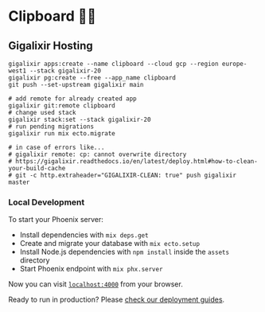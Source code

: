 # Clipboard 🚀🚀

## Gigalixir Hosting

```
gigalixir apps:create --name clipboard --cloud gcp --region europe-west1 --stack gigalixir-20
gigalixir pg:create --free --app_name clipboard
git push --set-upstream gigalixir main
```

```
# add remote for already created app
gigalixir git:remote clipboard
# change used stack
gigalixir stack:set --stack gigalixir-20
# run pending migrations
gigalixir run mix ecto.migrate
```

```
# in case of errors like...
# gigalixir remote: cp: cannot overwrite directory
# https://gigalixir.readthedocs.io/en/latest/deploy.html#how-to-clean-your-build-cache
# git -c http.extraheader="GIGALIXIR-CLEAN: true" push gigalixir master
```

### Local Development

To start your Phoenix server:

  * Install dependencies with `mix deps.get`
  * Create and migrate your database with `mix ecto.setup`
  * Install Node.js dependencies with `npm install` inside the `assets` directory
  * Start Phoenix endpoint with `mix phx.server`

Now you can visit [`localhost:4000`](http://localhost:4000) from your browser.

Ready to run in production? Please [check our deployment guides](https://hexdocs.pm/phoenix/deployment.html).